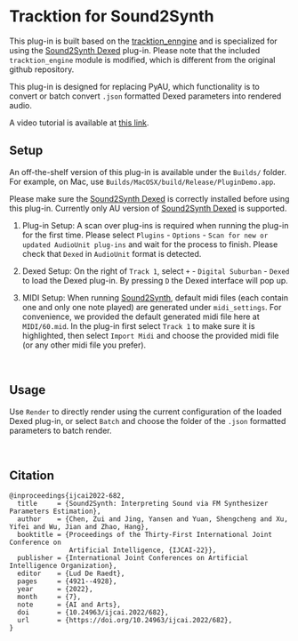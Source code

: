 # Tracktion for Sound2Synth

This plug-in is built based on the [tracktion_enngine](https://github.com/Tracktion/tracktion_engine) and is specialized for using the [Sound2Synth Dexed](https://github.com/Sound2Synth/Sound2Synth-Plug-Ins) plug-in. Please note that the included `tracktion_engine` module is modified, which is different from the original github repository.

This plug-in is designed for replacing PyAU, which functionality is to convert or batch convert `.json` formatted Dexed parameters into rendered audio.

A video tutorial is available at [this link](https://www.dropbox.com/sh/fs9fu0y6iw45u90/AACfievRzwBMoOmGU4zLxxDYa?dl=0).

## Setup

An off-the-shelf version of this plug-in is available under the `Builds/` folder. For example, on Mac, use `Builds/MacOSX/build/Release/PluginDemo.app`.

Please make sure the [Sound2Synth Dexed](https://github.com/Sound2Synth/Sound2Synth-Plug-Ins) is correctly installed before using this plug-in. Currently only AU version of [Sound2Synth Dexed](https://github.com/Sound2Synth/Sound2Synth-Plug-Ins) is supported.

1. Plug-in Setup: A scan over plug-ins is required when running the plug-in for the first time. Please select `Plugins` - `Options` - `Scan for new or updated AudioUnit plug-ins` and wait for the process to finish. Please check that `Dexed` in `AudioUnit` format is detected.

2. Dexed Setup: On the right of `Track 1`, select `+` - `Digital Suburban` - `Dexed` to load the Dexed plug-in. By pressing `D` the Dexed interface will pop up.

3. MIDI Setup: When running [Sound2Synth](https://github.com/Sound2Synth/Sound2Synth), default midi files (each contain one and only one note played) are generated under `midi_settings`. For convenience, we provided the default generated midi file here at `MIDI/60.mid`. In the plug-in first select `Track 1` to make sure it is highlighted, then select `Import Midi` and choose the provided midi file (or any other midi file you prefer).

<br/>

## Usage

Use `Render` to directly render using the current configuration of the loaded Dexed plug-in, or select `Batch` and choose the folder of the `.json` formatted parameters to batch render.

<br/>

## Citation

```
@inproceedings{ijcai2022-682,
  title     = {Sound2Synth: Interpreting Sound via FM Synthesizer Parameters Estimation},
  author    = {Chen, Zui and Jing, Yansen and Yuan, Shengcheng and Xu, Yifei and Wu, Jian and Zhao, Hang},
  booktitle = {Proceedings of the Thirty-First International Joint Conference on
               Artificial Intelligence, {IJCAI-22}},
  publisher = {International Joint Conferences on Artificial Intelligence Organization},
  editor    = {Lud De Raedt},
  pages     = {4921--4928},
  year      = {2022},
  month     = {7},
  note      = {AI and Arts},
  doi       = {10.24963/ijcai.2022/682},
  url       = {https://doi.org/10.24963/ijcai.2022/682},
}
```